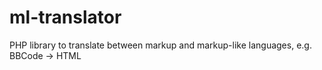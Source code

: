 ml-translator
=============

PHP library to translate between markup and markup-like languages, e.g. BBCode -> HTML
